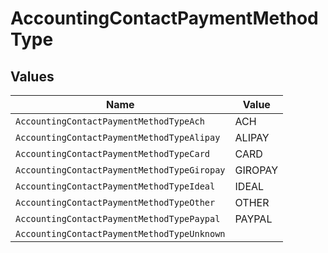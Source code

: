 # AccountingContactPaymentMethodType


## Values

| Name                                        | Value                                       |
| ------------------------------------------- | ------------------------------------------- |
| `AccountingContactPaymentMethodTypeAch`     | ACH                                         |
| `AccountingContactPaymentMethodTypeAlipay`  | ALIPAY                                      |
| `AccountingContactPaymentMethodTypeCard`    | CARD                                        |
| `AccountingContactPaymentMethodTypeGiropay` | GIROPAY                                     |
| `AccountingContactPaymentMethodTypeIdeal`   | IDEAL                                       |
| `AccountingContactPaymentMethodTypeOther`   | OTHER                                       |
| `AccountingContactPaymentMethodTypePaypal`  | PAYPAL                                      |
| `AccountingContactPaymentMethodTypeUnknown` |                                             |